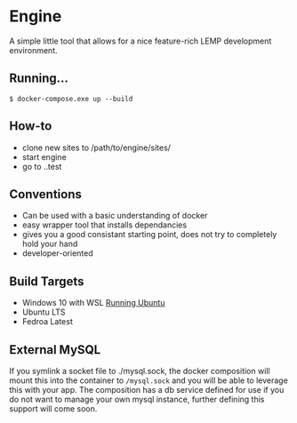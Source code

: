 # Engine

A simple little tool that allows for a nice feature-rich LEMP development environment.

## Running...

```
$ docker-compose.exe up --build
```

## How-to

* clone new sites to /path/to/engine/sites/<site>
* start engine
* go to <type>.<site>.test

## Conventions

* Can be used with a basic understanding of docker
* easy wrapper tool that installs dependancies
* gives you a good consistant starting point, does not try to completely hold your hand
* developer-oriented

## Build Targets

* Windows 10 with WSL [Running Ubuntu](https://www.microsoft.com/en-us/p/ubuntu/9nblggh4msv6?activetab=pivot:overviewtab)
* Ubuntu LTS
* Fedroa Latest


## External MySQL

If you symlink a socket file to ./mysql.sock, the docker composition will mount this into the container to `/mysql.sock`
and you will be able to leverage this with your app. The composition has a db service defined for use if you do not want
to manage your own mysql instance, further defining this support will come soon.